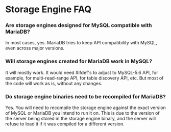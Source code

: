 # Storage Engine FAQ

### Are storage engines designed for MySQL compatible with MariaDB?

In most cases, yes. MariaDB tries to keep API compatibility with MySQL, even across major versions.

### Will storage engines created for MariaDB work in MySQL?

It will mostly work. It would need #ifdef's to adjust to MySQL-5.6 API, for example, for multi-read-range API, for table discovery API, etc. But most of the code will work as is, without any changes.

### Do storage engine binaries need to be recompiled for MariaDB?

Yes. You will need to recompile the storage engine against the exact version of MySQL or MariaDB you intend to run it on. This is due to the version of the server being stored in the storage engine binary, and the server will refuse to load it if it was compiled for a different version.